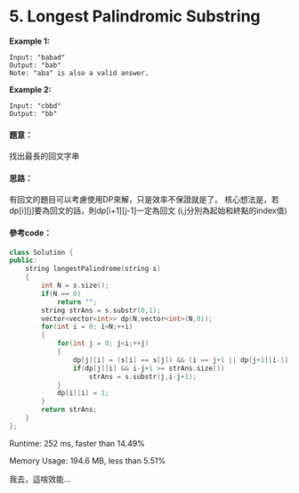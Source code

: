 # 5. Longest Palindromic Substring

**Example 1:**

    Input: "babad"
    Output: "bab"
    Note: "aba" is also a valid answer.

**Example 2:**

    Input: "cbbd"
    Output: "bb"
    
#### 題意：

找出最長的回文字串

#### 思路：

有回文的題目可以考慮使用DP來解，只是效率不保證就是了。
核心想法是，若dp[i][j]要為回文的話，則dp[i+1][j-1]一定為回文 (i,j分別為起始和終點的index值)

#### 參考code：

```cpp
class Solution {
public:
    string longestPalindrome(string s) 
    {
        int N = s.size();
        if(N == 0)
            return "";
        string strAns = s.substr(0,1);
        vector<vector<int>> dp(N,vector<int>(N,0));
        for(int i = 0; i<N;++i)
        {
            for(int j = 0; j<i;++j)
            {
                dp[j][i] = (s[i] == s[j]) && (i == j+1 || dp[j+1][i-1]);
                if(dp[j][i] && i-j+1 >= strAns.size())
                    strAns = s.substr(j,i-j+1);
            }
            dp[i][i] = 1;
        }
        return strAns;
    }
};
```

Runtime: 252 ms, faster than 14.49%

Memory Usage: 194.6 MB, less than 5.51%

我去，這啥效能...
